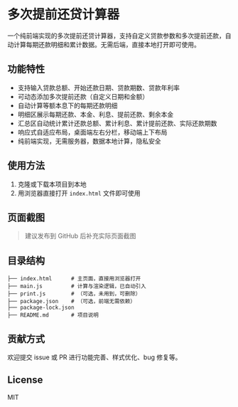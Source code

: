 # 多次提前还贷计算器

一个纯前端实现的多次提前还贷计算器，支持自定义贷款参数和多次提前还款，自动计算每期还款明细和累计数据。无需后端，直接本地打开即可使用。

## 功能特性
- 支持输入贷款总额、开始还款日期、贷款期数、贷款年利率
- 可动态添加多次提前还款（自定义日期和金额）
- 自动计算等额本息下的每期还款明细
- 明细区展示每期还款、本金、利息、提前还款、剩余本金
- 汇总区自动统计累计还款总额、累计利息、累计提前还款、实际还款期数
- 响应式自适应布局，桌面端左右分栏，移动端上下布局
- 纯前端实现，无需服务器，数据本地计算，隐私安全

## 使用方法
1. 克隆或下载本项目到本地
2. 用浏览器直接打开 `index.html` 文件即可使用

## 页面截图
> 建议发布到 GitHub 后补充实际页面截图

## 目录结构
```
├── index.html      # 主页面，直接用浏览器打开
├── main.js         # 计算与渲染逻辑，已自动引入
├── print.js        # （可选，未用到，可删除）
├── package.json    # （可选，前端无需依赖）
├── package-lock.json
├── README.md       # 项目说明
```

## 贡献方式
欢迎提交 issue 或 PR 进行功能完善、样式优化、bug 修复等。

## License
MIT 